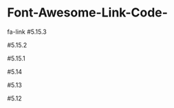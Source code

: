 # Font-Awesome-Link-Code-
fa-link
#5.15.3
<link rel="stylesheet" href="https://cdnjs.cloudflare.com/ajax/libs/font-awesome/5.15.3/css/all.min.css">

#5.15.2
<link rel="stylesheet" href="https://cdnjs.cloudflare.com/ajax/libs/font-awesome/5.15.2/css/all.min.css">

#5.15.1
<link rel="stylesheet" href="https://cdnjs.cloudflare.com/ajax/libs/font-awesome/5.15.1/css/all.min.css">


#5.14
<link rel="stylesheet" href="https://use.fontawesome.com/releases/v5.14.0/css/all.css">
<link rel="stylesheet" href="https://cdnjs.cloudflare.com/ajax/libs/font-awesome/5.14.0/css/all.min.css">


#5.13
<link rel="stylesheet" href="https://use.fontawesome.com/releases/v5.13.0/css/all.css">
<link rel="stylesheet" href="https://cdnjs.cloudflare.com/ajax/libs/font-awesome/5.13.0/css/all.min.css">


#5.12
<link rel="stylesheet" href="https://use.fontawesome.com/releases/v5.12.1/css/all.css">
<link rel="stylesheet" href="https://use.fontawesome.com/releases/v5.9.0/css/all.css">
<link rel="stylesheet" href="https://use.fontawesome.com/releases/v5.8.2/css/all.css">
<link rel="stylesheet" href="https://stackpath.bootstrapcdn.com/font-awesome/4.7.0/css/font-awesome.min.css">
<link rel="stylesheet" href="https://maxcdn.bootstrapcdn.com/font-awesome/4.7.0/css/font-awesome.min.css">
<link rel="stylesheet" href="https://cdn.bootcss.com/font-awesome/4.7.0/css/font-awesome.min.css">
